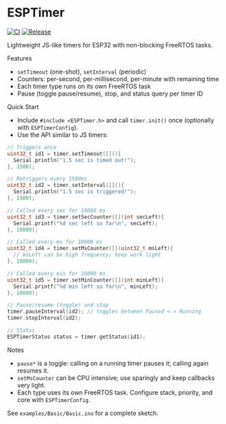 # ESPTimer

[![CI](https://github.com/ESPToolKit/esp-timer/actions/workflows/ci.yml/badge.svg)](https://github.com/ESPToolKit/esp-timer/actions/workflows/ci.yml) [![Release](https://img.shields.io/github/v/release/ESPToolKit/esp-timer?sort=semver)](https://github.com/ESPToolKit/esp-timer/releases)

Lightweight JS-like timers for ESP32 with non-blocking FreeRTOS tasks.

Features
- `setTimeout` (one-shot), `setInterval` (periodic)
- Counters: per-second, per-millisecond, per-minute with remaining time
- Each timer type runs on its own FreeRTOS task
- Pause (toggle pause/resume), stop, and status query per timer ID

Quick Start
- Include `#include <ESPTimer.h>` and call `timer.init()` once (optionally with `ESPTimerConfig`).
- Use the API similar to JS timers:

```cpp
// Triggers once
uint32_t id1 = timer.setTimeout([](){
  Serial.println("1.5 sec is timed out!");
}, 1500);

// Retriggers every 1500ms
uint32_t id2 = timer.setInterval([](){
  Serial.println("1.5 sec is triggered!");
}, 1500);

// Called every sec for 10000 ms
uint32_t id3 = timer.setSecCounter([](int secLeft){
  Serial.printf("%d sec left so far\n", secLeft);
}, 10000);

// Called every ms for 10000 ms
uint32_t id4 = timer.setMsCounter([](uint32_t msLeft){
  // msLeft can be high frequency; keep work light
}, 10000);

// Called every min for 10000 ms
uint32_t id5 = timer.setMinCounter([](int minLeft){
  Serial.printf("%d min left so far\n", minLeft);
}, 10000);

// Pause/resume (toggle) and stop
timer.pauseInterval(id2); // toggles between Paused <-> Running
timer.stopInterval(id2);

// Status
ESPTimerStatus status = timer.getStatus(id1);
```

Notes
- `pause*` is a toggle: calling on a running timer pauses it; calling again resumes it.
- `setMsCounter` can be CPU intensive; use sparingly and keep callbacks very light.
- Each type uses its own FreeRTOS task. Configure stack, priority, and core with `ESPTimerConfig`.

See `examples/Basic/Basic.ino` for a complete sketch.
